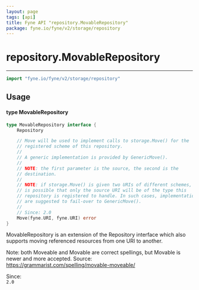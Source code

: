 ```yaml
---
layout: page
tags: [api]
title: Fyne API "repository.MovableRepository"
package: fyne.io/fyne/v2/storage/repository
---
```


# repository.MovableRepository
---
```go
import "fyne.io/fyne/v2/storage/repository"
```

## Usage

#### type MovableRepository

```go
type MovableRepository interface {
	Repository

	// Move will be used to implement calls to storage.Move() for the
	// registered scheme of this repository.
	//
	// A generic implementation is provided by GenericMove().
	//
	// NOTE: the first parameter is the source, the second is the
	// destination.
	//
	// NOTE: if storage.Move() is given two URIs of different schemes, it
	// is possible that only the source URI will be of the type this
	// repository is registered to handle. In such cases, implementations
	// are suggested to fail-over to GenericMove().
	//
	// Since: 2.0
	Move(fyne.URI, fyne.URI) error
}
```

MovableRepository is an extension of the Repository interface which also supports moving referenced resources from one URI to another.

Note: both Moveable and Movable are correct spellings, but Movable is newer and more accepted. Source: https://grammarist.com/spelling/movable-moveable/


<div class="since">Since: <code>
2.0</code></div>
